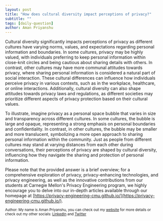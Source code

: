 ```yaml
---
layout: post
title: "How does cultural diversity impact perceptions of privacy?"
subtitle: ""
tags: [daily-question]
author: Aman Priyanshu
---
```


Cultural diversity significantly impacts perceptions of privacy as different cultures have varying norms, values, and expectations regarding personal information and boundaries. In some cultures, privacy may be highly valued, with individuals preferring to keep personal information within close-knit circles and being cautious about sharing details with others. In contrast, other cultures may have more communal attitudes towards privacy, where sharing personal information is considered a natural part of social interaction. These cultural differences can influence how individuals perceive privacy in various contexts, such as in the workplace, healthcare, or online interactions. Additionally, cultural diversity can also shape attitudes towards privacy laws and regulations, as different societies may prioritize different aspects of privacy protection based on their cultural values.

To illustrate, imagine privacy as a personal space bubble that varies in size and transparency across different cultures. In some cultures, the bubble is large and opaque, representing a strong emphasis on personal boundaries and confidentiality. In contrast, in other cultures, the bubble may be smaller and more translucent, symbolizing a more open approach to sharing personal information within the community. Just as people from different cultures may stand at varying distances from each other during conversations, their perceptions of privacy are shaped by cultural diversity, influencing how they navigate the sharing and protection of personal information.

Please note that the provided answer is a brief overview; for a comprehensive exploration of privacy, privacy-enhancing technologies, and privacy engineering, as well as the innovative contributions from our students at Carnegie Mellon's Privacy Engineering program, we highly encourage you to delve into our in-depth articles available through our homepage at [https://privacy-engineering-cmu.github.io/](https://privacy-engineering-cmu.github.io/).

<small>Author: My name is Aman Priyanshu, you can check out my [website](https://amanpriyanshu.github.io/) for more details or check out my other socials: [LinkedIn](https://www.linkedin.com/in/aman-priyanshu/) and [Twitter](https://twitter.com/AmanPriyanshu6)</small>
